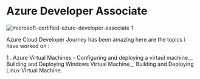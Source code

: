 # Azure Developer Associate


![microsoft-certified-azure-developer-associate 1](https://user-images.githubusercontent.com/73629052/197006663-b236c0ad-b747-4419-a3a5-085ddbadd38a.png)


Azure Cloud Developer Journey has been amazing here are the topics i have worked on : 

   1 . Azure Virtual Machines - Configuring and deploying a virtaul machine__
                                Building and Deploying Windows Virtual Machine__
                                Building and Deploying Linux Virtual Machine. 
